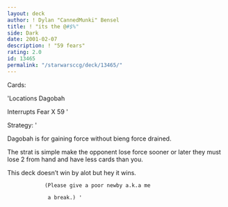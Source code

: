 ```yaml
---
layout: deck
author: ! Dylan "CannedMunki" Bensel
title: ! "its the @#$%"
side: Dark
date: 2001-02-07
description: ! "59 fears"
rating: 2.0
id: 13465
permalink: "/starwarsccg/deck/13465/"
---
```

Cards: 

'Locations
Dagobah


Interrupts 
Fear X 59 '

Strategy: '

Dagobah is for gaining force without bieng force drained.


The strat is simple make the opponent lose force sooner or later they must lose 2 from hand and have less cards than you.


This deck doesn’t win by alot but hey it wins.



                (Please give a poor newby a.k.a me

                 a break.) '
